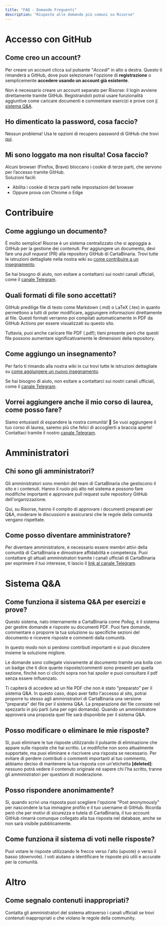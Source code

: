 ```yaml
---
title: "FAQ - Domande Frequenti"
description: "Risposte alle domande più comuni su Risorse"
---
```


# Accesso con GitHub

## Come creo un account?
Per creare un account clicca sul pulsante "*Accedi*" in alto a destra. Questo ti rimanderà a GitHub, dove puoi selezionare l'opzione di **registrazione** o semplicemente **accedere usando un account già esistente**. 

Non è necessario creare un account separato per Risorse: il login avviene direttamente tramite GitHub. Registrandoti potrai usare funzionalità aggiuntive come caricare documenti e commentare esercizi e prove con [il sistema Q&A](Sistema-QA).

## Ho dimenticato la password, cosa faccio?
Nessun problema! Usa le opzioni di recupero password di GitHub che trovi [qui](https://github.com/password_reset).

<!-- ## Come carico un documento?
Vai nella sezione appropriata del sito e utilizza la funzione di upload. Assicurati che il file sia in formato supportato (PDF, Markdown, etc.) e non superi la dimensione massima consentita. -->

## Mi sono loggato ma non risulta! Cosa faccio?
Alcuni browser (Firefox, Brave) bloccano i cookie di terze parti, che servono per l’accesso tramite GitHub.  
Soluzioni facili:  
- Abilita i cookie di terze parti nelle impostazioni del browser  
- Oppure prova con Chrome o Edge  

# Contribuire

## Come aggiungo un documento?
È molto semplice! Risorse è un sistema centralizzato che si appoggia a GitHub per la gestione dei contenuti. Per aggiungere un documento, devi fare una *pull request* (PR) alla repository GitHub di CartaBinaria. Trovi tutte le istruzioni dettagliate nella nostra wiki su [come contribuire a un insegnamento](https://cartabinaria.students.cs.unibo.it/wiki/raccolte-di-risorse/contribuire-a-un-insegnamento/).

Se hai bisogno di aiuto, non esitare a contattarci sui nostri canali ufficiali, come il [canale Telegram](https://t.me/cartabinaria).

## Quali formati di file sono accettati?
GitHub predilige file di testo come Markdown (.md) o LaTeX (.tex) in quanto permettono a tutti di poter modificare, aggiungere informazioni direttamente al file. Questi formati verranno poi compilati automaticamente in PDF da GitHub Actions per essere visualizzati su questo sito.

Tuttavia, puoi anche caricare file PDF (.pdf); tieni presente però che questi file possono aumentare significativamente le dimensioni della repository.

## Come aggiungo un insegnamento?
Per farlo ti rimando alla nostra wiki in cui trovi tutte le istruzioni dettagliate su [come aggiungere un nuovo insegnamento](https://cartabinaria.students.cs.unibo.it/wiki/raccolte-di-risorse/aggiungere-un-nuovo-insegnamento/).

Se hai bisogno di aiuto, non esitare a contattarci sui nostri canali ufficiali, come il [canale Telegram](https://t.me/cartabinaria).

## Vorrei aggiungere anche il mio corso di laurea, come posso fare?
Siamo entusiasti di espandere la nostra comunità! 🎉 Se vuoi aggiungere il tuo corso di laurea, saremo più che felici di accoglierti a braccia aperte! Contattaci tramite il nostro [canale Telegram](https://t.me/cartabinaria).

# Amministratori

## Chi sono gli amministratori?
Gli amministratori sono membri del team di CartaBinaria che gestiscono il sito e i contenuti. 
Hanno il ruolo più alto nel sistema e possono fare modifiche importanti e approvare pull request sulle repository GitHub dell'organizzazione.

Qui, su Risorse, hanno il compito di approvare i documenti preparati per Q&A, moderare le discussioni e assicurarsi che le regole della comunità vengano rispettate.

## Come posso diventare amministratore?
Per diventare amministratore, è necessario essere membri attivi della comunità di CartaBinaria e dimostrare affidabilità e competenza.
Puoi contattare gli attuali amministratori tramite i canali ufficiali di CartaBinaria per esprimere il tuo interesse, ti lascio il [link al canale Telegram](https://t.me/cartabinaria).

# Sistema Q&A

## Come funziona il sistema Q&A per esercizi e prove?
Questo sistema, nato internamente a CartaBinaria come *Polleg*, è il sistema per gestire domande e risposte su documenti PDF. Puoi fare domande, commentare o proporre la tua soluzione su specifiche sezioni del documento e ricevere risposte e commenti dalla comunità.

In questo modo non si perdono contributi importanti e si può discutere insieme la soluzione migliore.

Le domande sono collegate visivamente al documento tramite una bolla con un badge che ti dice quante risposte/commenti sono presenti per quella sezione, finché non ci clicchi sopra non hai *spoiler* e puoi consultare il pdf senza essere influenzato.

Ti capiterà di accedere ad un file PDF che non è stato "preparato" per il sistema Q&A. In questo caso, dopo aver fatto l'accesso al sito, potrai proporre tu stesso agli amministratori di CartaBinaria una versione "preparata" del file per il sistema Q&A. La preparazione del file consiste nel spezzarlo in più parti (una per ogni domanda). Quando un amministratore approverà una proposta quel file sarà disponibile per il sistema Q&A.

## Posso modificare o eliminare le mie risposte?
Sì, puoi eliminare le tue risposte utilizzando il pulsante di eliminazione che appare sulle risposte che hai scritto. Le modifiche non sono attualmente supportate, ma puoi eliminare e riscrivere una risposta se necessario.
Per evitare di perdere contributi o commenti importanti al tuo commento, abbiamo deciso di mantenere la tua risposta con un'etichetta **[deleted]**: nessuno potrà vedere il contenuto originale né sapere chi l'ha scritto, tranne gli amministratori per questioni di moderazione.

## Posso rispondere anonimamente?
Sì, quando scrivi una risposta puoi scegliere l'opzione "Post anonymously" per nascondere la tua immagine profilo e il tuo username di GitHub. Ricorda però che per motivi di sicurezza e tutela di CartaBinaria, il tuo account GitHub rimarrà comunque collegato alla tua risposta nel database, anche se non sarà visibile pubblicamente.

## Come funziona il sistema di voti nelle risposte?
Puoi votare le risposte utilizzando le frecce verso l'alto (upvote) o verso il basso (downvote). I voti aiutano a identificare le risposte più utili e accurate per la comunità.

# Altro

## Come segnalo contenuti inappropriati?
Contatta gli amministratori del sistema attraverso i canali ufficiali se trovi contenuti inappropriati o che violano le regole della community.
